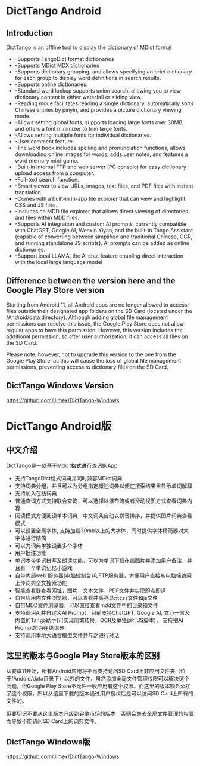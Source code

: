 # DictTango Android

## Introduction

DictTango is an offline tool to display the dictionary of MDict format

- -Supports TangoDict format dictionaries
- -Supports MDict MDX dictionaries
- -Supports dictionary grouping, and allows specifying an brief dictionary for each group to display word definitions in search results.
- -Supports online dictionaries.
- -Standard word lookup supports union search, allowing you to view dictionary content in either waterfall or sliding view.
- -Reading mode facilitates reading a single dictionary, automatically sorts Chinese entries by pinyin, and provides a picture dictionary viewing mode.
- -Allows setting global fonts, supports loading large fonts over 30MB, and offers a font minimizer to trim large fonts.
- -Allows setting multiple fonts for individual dictionaries.
- -User comment feature.
- -The word book includes spelling and pronunciation functions, allows downloading online images for words, adds user notes, and features a word memory mini-game.
- -Built-in internal FTP and web server (PC console) for easy dictionary upload access from a computer.
- -Full-text search function.
- -Smart viewer to view URLs, images, text files, and PDF files with instant translation.
- -Comes with a built-in in-app file explorer that can view and highlight CSS and JS files.
- -Includes an MDD file explorer that allows direct viewing of directories and files within MDD files.
- -Supports AI integration and custom AI prompts, currently compatible with ChatGPT, Google AI, Wenxin Yiyan, and the built-in Tango Assistant (capable of converting between simplified and traditional Chinese, OCR, and running standalone JS scripts). AI prompts can be added as online dictionaries.
- -Support local LLAMA, the AI chat feature enabling direct interaction with the local large language model
## Difference between the version here and the Google Play Store version
Starting from Android 11, all Android apps are no longer allowed to access files outside their designated app folders on the SD Card (located under the /Android/data directory). Although adding global file management permissions can resolve this issue, the Google Play Store does not allow regular apps to have this permission. However, this version includes the additional permission, so after user authorization, it can access all files on the SD Card.

Please note, however, not to upgrade this version to the one from the Google Play Store, as this will cause the loss of global file management permissions, preventing access to dictionary files on the SD Card.

## DictTango Windows Version
https://github.com/Jimex/DictTango-Windows




# DictTango Android版

## 中文介绍
DictTango是一款基于Mdict格式进行查词的App

- 支持TangoDict格式词典并同时兼容MDict词典
- 支持词典分组，并且可以为分组指定概述词典以便在搜索结果里显示单词解释
- 支持加入在线词典
- 普通查词方式支持联合查询，可以选择以瀑布流或者滑动视图方式查看词典内容
- 阅读模式方便阅读单本词典，中文词条自动以拼音排序，并提供图片词典查看模式
- 可以设置全局字体, 支持加载30mb以上的大字体，同时提供字体精简器对大字体进行精简
- 可以为词典单独设置多个字体
- 用户批注功能
- 单词本带单词拼写及朗读功能，可以为单词下载在线图片并添加用户备注，并且有一个单词记忆小游戏
- 自带内部web 服务器(电脑控制台)和FTP服务器，方便用户直接从电脑端访问上传词典全文搜索功能
- 智能查看器查看网址，图片，文本文件，PDF文件并实现即点即译
- 自带应用内文件浏览器，可以查看并高亮显示css文件和js文件
- 自带MDD文件浏览器，可以直接查看mdd文件中的目录和文件
- 支持调用AI并自定义AI Prompt，目前支持ChatGPT, Google AI, 文心一言及内置的Tango助手(可实现简繁转换，OCR及单独运行JS脚本)， 支持把AI Prompt加为在线词典
- 支持调用本地大语言模型文件并与之进行对话

## 这里的版本与Google Play Store版本的区别
从安卓11开始，所有Android应用将不再支持访问SD Card上非应用文件夹（位于/Andoid/data目录下）以外的文件，虽然添加全局文件管理权限可以解决这个问题，但Google Play Store不允许一般应用有这个权限。而这里的版本额外添加了这个权限，所以从这里下载的版本通过用户授权后是可以访问SD Card上所有的文件的。

但要切记不要从这里版本升级到谷歌市场的版本，否则会失去全局文件管理的权限而导致不能访问SD Card上的词典文件。

## DictTango Windows版

https://github.com/Jimex/DictTango-Windows